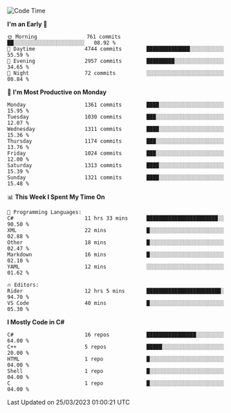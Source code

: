 <!--START_SECTION:waka-->
![Code Time](http://img.shields.io/badge/Code%20Time-1%2C003%20hrs%2056%20mins-blue)

**I'm an Early 🐤** 

```text
🌞 Morning                761 commits         ██░░░░░░░░░░░░░░░░░░░░░░░   08.92 % 
🌆 Daytime                4744 commits        ██████████████░░░░░░░░░░░   55.59 % 
🌃 Evening                2957 commits        █████████░░░░░░░░░░░░░░░░   34.65 % 
🌙 Night                  72 commits          ░░░░░░░░░░░░░░░░░░░░░░░░░   00.84 % 
```
📅 **I'm Most Productive on Monday** 

```text
Monday                   1361 commits        ████░░░░░░░░░░░░░░░░░░░░░   15.95 % 
Tuesday                  1030 commits        ███░░░░░░░░░░░░░░░░░░░░░░   12.07 % 
Wednesday                1311 commits        ████░░░░░░░░░░░░░░░░░░░░░   15.36 % 
Thursday                 1174 commits        ███░░░░░░░░░░░░░░░░░░░░░░   13.76 % 
Friday                   1024 commits        ███░░░░░░░░░░░░░░░░░░░░░░   12.00 % 
Saturday                 1313 commits        ████░░░░░░░░░░░░░░░░░░░░░   15.39 % 
Sunday                   1321 commits        ████░░░░░░░░░░░░░░░░░░░░░   15.48 % 
```


📊 **This Week I Spent My Time On** 

```text
💬 Programming Languages: 
C#                       11 hrs 33 mins      ███████████████████████░░   90.50 % 
XML                      22 mins             █░░░░░░░░░░░░░░░░░░░░░░░░   02.88 % 
Other                    18 mins             █░░░░░░░░░░░░░░░░░░░░░░░░   02.47 % 
Markdown                 16 mins             █░░░░░░░░░░░░░░░░░░░░░░░░   02.10 % 
YAML                     12 mins             ░░░░░░░░░░░░░░░░░░░░░░░░░   01.62 % 

🔥 Editors: 
Rider                    12 hrs 5 mins       ████████████████████████░   94.70 % 
VS Code                  40 mins             █░░░░░░░░░░░░░░░░░░░░░░░░   05.30 % 
```

**I Mostly Code in C#** 

```text
C#                       16 repos            ████████████████░░░░░░░░░   64.00 % 
C++                      5 repos             █████░░░░░░░░░░░░░░░░░░░░   20.00 % 
HTML                     1 repo              █░░░░░░░░░░░░░░░░░░░░░░░░   04.00 % 
Shell                    1 repo              █░░░░░░░░░░░░░░░░░░░░░░░░   04.00 % 
C                        1 repo              █░░░░░░░░░░░░░░░░░░░░░░░░   04.00 % 
```




 Last Updated on 25/03/2023 01:00:21 UTC
<!--END_SECTION:waka-->
